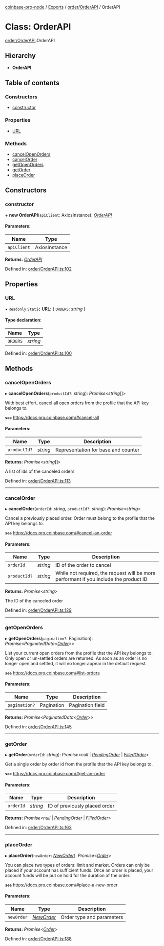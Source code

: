[coinbase-pro-node](../../README.md) / [Exports](../../modules.md) / [order/OrderAPI](../../modules/order_orderapi.md) / OrderAPI

# Class: OrderAPI

[order/OrderAPI](../../modules/order_orderapi.md).OrderAPI

## Hierarchy

- **OrderAPI**

## Table of contents

### Constructors

- [constructor](orderapi.orderapi.md#constructor)

### Properties

- [URL](orderapi.orderapi.md#url)

### Methods

- [cancelOpenOrders](orderapi.orderapi.md#cancelopenorders)
- [cancelOrder](orderapi.orderapi.md#cancelorder)
- [getOpenOrders](orderapi.orderapi.md#getopenorders)
- [getOrder](orderapi.orderapi.md#getorder)
- [placeOrder](orderapi.orderapi.md#placeorder)

## Constructors

### constructor

\+ **new OrderAPI**(`apiClient`: AxiosInstance): [_OrderAPI_](orderapi.orderapi.md)

#### Parameters:

| Name        | Type          |
| ----------- | ------------- |
| `apiClient` | AxiosInstance |

**Returns:** [_OrderAPI_](orderapi.orderapi.md)

Defined in: [order/OrderAPI.ts:102](https://github.com/bennycode/coinbase-pro-node/blob/ac883aa/src/order/OrderAPI.ts#L102)

## Properties

### URL

▪ `Readonly` `Static` **URL**: { `ORDERS`: _string_ }

#### Type declaration:

| Name     | Type     |
| -------- | -------- |
| `ORDERS` | _string_ |

Defined in: [order/OrderAPI.ts:100](https://github.com/bennycode/coinbase-pro-node/blob/ac883aa/src/order/OrderAPI.ts#L100)

## Methods

### cancelOpenOrders

▸ **cancelOpenOrders**(`productId?`: _string_): _Promise_<_string_[]\>

With best effort, cancel all open orders from the profile that the API key belongs to.

**`see`** https://docs.pro.coinbase.com/#cancel-all

#### Parameters:

| Name         | Type     | Description                         |
| ------------ | -------- | ----------------------------------- |
| `productId?` | _string_ | Representation for base and counter |

**Returns:** _Promise_<_string_[]\>

A list of ids of the canceled orders

Defined in: [order/OrderAPI.ts:113](https://github.com/bennycode/coinbase-pro-node/blob/ac883aa/src/order/OrderAPI.ts#L113)

---

### cancelOrder

▸ **cancelOrder**(`orderId`: _string_, `productId?`: _string_): _Promise_<_string_\>

Cancel a previously placed order. Order must belong to the profile that the API key belongs to.

**`see`** https://docs.pro.coinbase.com/#cancel-an-order

#### Parameters:

| Name         | Type     | Description                                                                           |
| ------------ | -------- | ------------------------------------------------------------------------------------- |
| `orderId`    | _string_ | ID of the order to cancel                                                             |
| `productId?` | _string_ | While not required, the request will be more performant if you include the product ID |

**Returns:** _Promise_<_string_\>

The ID of the canceled order

Defined in: [order/OrderAPI.ts:129](https://github.com/bennycode/coinbase-pro-node/blob/ac883aa/src/order/OrderAPI.ts#L129)

---

### getOpenOrders

▸ **getOpenOrders**(`pagination?`: Pagination): _Promise_<_PaginatedData_<[_Order_](../../modules/order_orderapi.md#order)\>\>

List your current open orders from the profile that the API key belongs to. Only open or un-settled orders are returned. As soon as an order is no longer open and settled, it will no longer appear in the default request.

**`see`** https://docs.pro.coinbase.com/#list-orders

#### Parameters:

| Name          | Type       | Description      |
| ------------- | ---------- | ---------------- |
| `pagination?` | Pagination | Pagination field |

**Returns:** _Promise_<_PaginatedData_<[_Order_](../../modules/order_orderapi.md#order)\>\>

Defined in: [order/OrderAPI.ts:145](https://github.com/bennycode/coinbase-pro-node/blob/ac883aa/src/order/OrderAPI.ts#L145)

---

### getOrder

▸ **getOrder**(`orderId`: _string_): _Promise_<_null_ \| [_PendingOrder_](../../interfaces/order/orderapi.pendingorder.md) \| [_FilledOrder_](../../interfaces/order/orderapi.filledorder.md)\>

Get a single order by order id from the profile that the API key belongs to.

**`see`** https://docs.pro.coinbase.com/#get-an-order

#### Parameters:

| Name      | Type     | Description                   |
| --------- | -------- | ----------------------------- |
| `orderId` | _string_ | ID of previously placed order |

**Returns:** _Promise_<_null_ \| [_PendingOrder_](../../interfaces/order/orderapi.pendingorder.md) \| [_FilledOrder_](../../interfaces/order/orderapi.filledorder.md)\>

Defined in: [order/OrderAPI.ts:163](https://github.com/bennycode/coinbase-pro-node/blob/ac883aa/src/order/OrderAPI.ts#L163)

---

### placeOrder

▸ **placeOrder**(`newOrder`: [_NewOrder_](../../modules/order_orderapi.md#neworder)): _Promise_<[_Order_](../../modules/order_orderapi.md#order)\>

You can place two types of orders: limit and market. Orders can only be placed if your account has sufficient funds. Once an order is placed, your account funds will be put on hold for the duration of the order.

**`see`** https://docs.pro.coinbase.com/#place-a-new-order

#### Parameters:

| Name       | Type                                                   | Description               |
| ---------- | ------------------------------------------------------ | ------------------------- |
| `newOrder` | [_NewOrder_](../../modules/order_orderapi.md#neworder) | Order type and parameters |

**Returns:** _Promise_<[_Order_](../../modules/order_orderapi.md#order)\>

Defined in: [order/OrderAPI.ts:188](https://github.com/bennycode/coinbase-pro-node/blob/ac883aa/src/order/OrderAPI.ts#L188)
